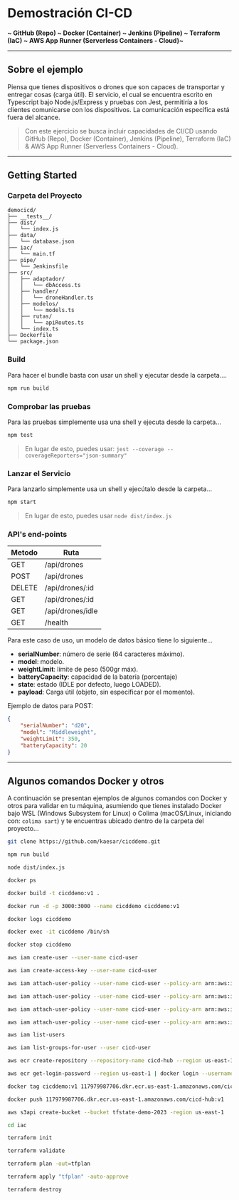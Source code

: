 # Demostración CI-CD

**~ GitHub (Repo) ~ Docker (Container) ~ Jenkins (Pipeline) ~ Terraform (IaC) ~ AWS App Runner (Serverless Containers - Cloud)~**

---

## Sobre el ejemplo

Piensa que tienes dispositivos o drones que son capaces de transportar y entregar cosas (carga útil). El servicio, el cual se encuentra escrito en Typescript bajo Node.js/Express y pruebas con Jest, permitiría a los clientes comunicarse con los dispositivos. La comunicación específica está fuera del alcance. 

> Con este ejercicio se busca incluir capacidades de CI/CD usando GitHub (Repo), Docker (Container), Jenkins (Pipeline), Terraform (IaC) & AWS App Runner (Serverless Containers - Cloud).

---

## Getting Started

### Carpeta del Proyecto

```
democicd/
├── __tests__/
├── dist/
│   └── index.js
├── data/
│   └── database.json
├── iac/
│   └── main.tf
├── pipe/
│   └── Jenkinsfile
├── src/
│   ├── adaptador/
│   │   └── dbAccess.ts
│   ├── handler/
│   │   └── droneHandler.ts
│   ├── modelos/
│   │   └── models.ts
│   ├── rutas/
│   │   └── apiRoutes.ts
│   └── index.ts
├── Dockerfile
└── package.json
```

### Build

Para hacer el bundle basta con usar un shell y ejecutar desde la carpeta....

```bash
npm run build
```

### Comprobar las pruebas

Para las pruebas simplemente usa una shell y ejecuta desde la carpeta...

```bash
npm test
```

> En lugar de esto, puedes usar: `jest --coverage --coverageReporters="json-summary"`

### Lanzar el Servicio

Para lanzarlo simplemente usa un shell y ejecútalo desde la carpeta...

```bash
npm start
```

> En lugar de esto, puedes usar `node dist/index.js`

### API's end-points

Metodo | Ruta
------ | --
GET    | /api/drones
POST   | /api/drones
DELETE | /api/drones/:id
GET    | /api/drones/:id
GET    | /api/drones/idle
GET    | /health

Para este caso de uso, un modelo de datos básico tiene lo siguiente...

- **serialNumber**: número de serie (64 caracteres máximo).
- **model**: modelo.
- **weightLimit**: límite de peso (500gr máx).
- **batteryCapacity**: capacidad de la batería (porcentaje)
- **state**: estado (IDLE por defecto, luego LOADED).
- **payload**: Carga útil (objeto, sin especificar por el momento).

Ejemplo de datos para POST:

```json
{
    "serialNumber": "d20",
    "model": "Middleweight",
    "weightLimit": 350,
    "batteryCapacity": 20
}
```

---

## Algunos comandos Docker y otros

A continuación se presentan ejemplos de algunos comandos con Docker y otros para validar en tu máquina, asumiendo que tienes instalado Docker bajo WSL (Windows Subsystem for Linux) o Colima (macOS/Linux, iniciando con: `colima sart`) y te encuentras ubicado dentro de la carpeta del proyecto...

```bash
git clone https://github.com/kaesar/cicddemo.git

npm run build

node dist/index.js

docker ps

docker build -t cicddemo:v1 .

docker run -d -p 3000:3000 --name cicddemo cicddemo:v1

docker logs cicddemo

docker exec -it cicddemo /bin/sh

docker stop cicddemo

aws iam create-user --user-name cicd-user

aws iam create-access-key --user-name cicd-user

aws iam attach-user-policy --user-name cicd-user --policy-arn arn:aws:iam::aws:policy/AmazonS3FullAccess

aws iam attach-user-policy --user-name cicd-user --policy-arn arn:aws:iam::aws:policy/AWSAppRunnerFullAccess

aws iam attach-user-policy --user-name cicd-user --policy-arn arn:aws:iam::aws:policy/AmazonEC2ContainerRegistryPowerUser

aws iam attach-user-policy --user-name cicd-user --policy-arn arn:aws:iam::aws:policy/AdministratorAccess

aws iam list-users

aws iam list-groups-for-user --user cicd-user

aws ecr create-repository --repository-name cicd-hub --region us-east-1

aws ecr get-login-password --region us-east-1 | docker login --username AWS --password-stdin 117979987706.dkr.ecr.us-east-1.amazonaws.com

docker tag cicddemo:v1 117979987706.dkr.ecr.us-east-1.amazonaws.com/cicd-hub:v1

docker push 117979987706.dkr.ecr.us-east-1.amazonaws.com/cicd-hub:v1

aws s3api create-bucket --bucket tfstate-demo-2023 -region us-east-1

cd iac

terraform init

terraform validate

terraform plan -out=tfplan

terraform apply "tfplan" -auto-approve

terraform destroy
```

